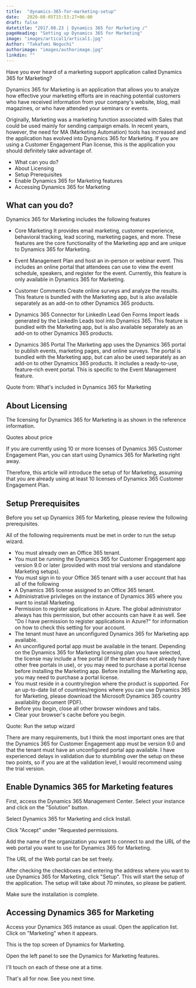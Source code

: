 ```yaml
---
title:  "dynamics-365-for-marketing-setup"
date:   2020-08-05T15:53:27+06:00
draft: false
datetitle: "2017.08.23 | Dynamics 365 for Marketing /"
pageHeading: "Setting up Dynamics 365 for Marketing"
image: "images/artical1/artical1.jpg"
Author: "Takafumi Noguchi"
authorimage: "images/authorimage.jpg"
linkdin: ""
---
```

<!-- Intro  -->
Have you ever heard of a marketing support application called Dynamics 365 for Marketing?

Dynamics 365 for Marketing is an application that allows you to analyze how effective your marketing efforts are in reaching potential customers who have received information from your company's website, blog, mail magazines, or who have attended your seminars or events.

Originally, Marketing was a marketing function associated with Sales that could be used mainly for sending campaign emails. In recent years, however, the need for MA (Marketing Automation) tools has increased and the application has evolved into Dynamics 365 for Marketing. If you are using a Customer Engagement Plan license, this is the application you should definitely take advantage of.


<!-- Table Of Content -->
* What can you do?
* About Licensing
* Setup Prerequisites
* Enable Dynamics 365 for Marketing features
* Accessing Dynamics 365 for Marketing

## What can you do?
Dynamics 365 for Marketing includes the following features

<!-- Quate Box -->
* Core Marketing
It provides email marketing, customer experience, behavioral tracking, lead scoring, marketing pages, and more. These features are the core functionality of the Marketing app and are unique to Dynamics 365 for Marketing.

* Event Management
Plan and host an in-person or webinar event. This includes an online portal that attendees can use to view the event schedule, speakers, and register for the event. Currently, this feature is only available in Dynamics 365 for Marketing.

* Customer Comments
Create online surveys and analyze the results. This feature is bundled with the Marketing app, but is also available separately as an add-on to other Dynamics 365 products.

* Dynamics 365 Connector for LinkedIn Lead Gen Forms
Import leads generated by the LinkedIn Leads tool into Dynamics 365. This feature is bundled with the Marketing app, but is also available separately as an add-on to other Dynamics 365 products.

* Dynamics 365 Portal
The Marketing app uses the Dynamics 365 portal to publish events, marketing pages, and online surveys. The portal is bundled with the Marketing app, but can also be used separately as an add-on to other Dynamics 365 products. It includes a ready-to-use, feature-rich event portal. This is specific to the Event Management feature.


Quote from: What's included in Dynamics 365 for Marketing


## About Licensing
The licensing for Dynamics 365 for Marketing is as shown in the reference information.
<!-- Image= ma_1.png  -->

Quotes about price

If you are currently using 10 or more licenses of Dynamics 365 Customer Engagement Plan, you can start using Dynamics 365 for Marketing right away.  
<!-- Image= ma_2.png -->

Therefore, this article will introduce the setup of for Marketing, assuming that you are already using at least 10 licenses of Dynamics 365 Customer Engagement Plan.

## Setup Prerequisites
Before you set up Dynamics 365 for Marketing, please review the following prerequisites.

All of the following requirements must be met in order to run the setup wizard.

<!-- Quate Box -->
* You must already own an Office 365 tenant.
* You must be running the Dynamics 365 for Customer Engagement app version 9.0 or later (provided with most trial versions and standalone Marketing setups).
* You must sign in to your Office 365 tenant with a user account that has all of the following 
* A Dynamics 365 license assigned to an Office 365 tenant.
* Administrative privileges on the instance of Dynamics 365 where you want to install Marketing. 
* Permission to register applications in Azure. The global administrator always has this permission, but other accounts can have it as well. See "Do I have permission to register applications in Azure?" for information on how to check this setting for your account.
* The tenant must have an unconfigured Dynamics 365 for Marketing app available.
* An unconfigured portal app must be available in the tenant. Depending on the Dynamics 365 for Marketing licensing plan you have selected, the license may include a free portal (if the tenant does not already have other free portals in use), or you may need to purchase a portal license before installing the Marketing app. Before installing the Marketing app, you may need to purchase a portal license. 
* You must reside in a country/region where the product is supported. For an up-to-date list of countries/regions where you can use Dynamics 365 for Marketing, please download the Microsoft Dynamics 365 country availability document (PDF).
* Before you begin, close all other browser windows and tabs.
* Clear your browser's cache before you begin.

Quote: Run the setup wizard

There are many requirements, but I think the most important ones are that the Dynamics 365 for Customer Engagement app must be version 9.0 and that the tenant must have an unconfigured portal app available. I have experienced delays in validation due to stumbling over the setup on these two points, so if you are at the validation level, I would recommend using the trial version.

## Enable Dynamics 365 for Marketing features
First, access the Dynamics 365 Management Center. Select your instance and click on the "Solution" button.
<!-- Image= ma_3.png -->

Select Dynamics 365 for Marketing and click Install.
<!-- Image= ma_4.png -->

Click "Accept" under "Requested permissions.
<!-- Image= ma_5.png -->

Add the name of the organization you want to connect to and the URL of the web portal you want to use for Dynamics 365 for Marketing.

The URL of the Web portal can be set freely.
<!-- Image= ma_6.png -->

After checking the checkboxes and entering the address where you want to use Dynamics 365 for Marketing, click "Setup". This will start the setup of the application. The setup will take about 70 minutes, so please be patient.
<!-- Image= ma_7.png -->

Make sure the installation is complete.
<!-- Image= ma_8.png -->

## Accessing Dynamics 365 for Marketing
Access your Dynamics 365 instance as usual. Open the application list.
Click on "Marketing" when it appears.
<!-- Image= ma_9.png -->

This is the top screen of Dynamics for Marketing.
<!-- Image= ma_10.png -->

Open the left panel to see the Dynamics for Marketing features.
<!-- Image= ma_11.png -->

I'll touch on each of these one at a time.

That's all for now. See you next time.